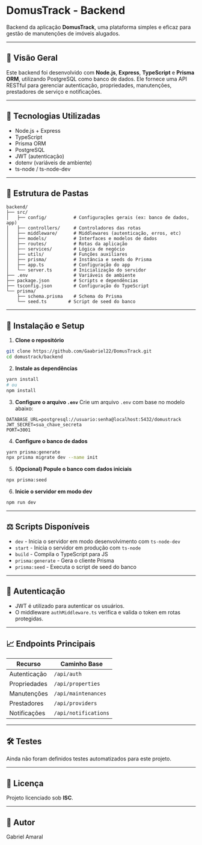 # DomusTrack - Backend

Backend da aplicação **DomusTrack**, uma plataforma simples e eficaz para gestão de manutenções de imóveis alugados.

---

## 🚀 Visão Geral

Este backend foi desenvolvido com **Node.js**, **Express**, **TypeScript** e **Prisma ORM**, utilizando PostgreSQL como banco de dados. Ele fornece uma API RESTful para gerenciar autenticação, propriedades, manutenções, prestadores de serviço e notificações.

---

## 🔧 Tecnologias Utilizadas

- Node.js + Express
- TypeScript
- Prisma ORM
- PostgreSQL
- JWT (autenticação)
- dotenv (variáveis de ambiente)
- ts-node / ts-node-dev

---

## 📁 Estrutura de Pastas

```
backend/
├── src/
│   ├── config/          # Configurações gerais (ex: banco de dados, app)
│   ├── controllers/     # Controladores das rotas
│   ├── middleware/      # Middlewares (autenticação, erros, etc)
│   ├── models/          # Interfaces e modelos de dados
│   ├── routes/          # Rotas da aplicação
│   ├── services/        # Lógica de negócio
│   ├── utils/           # Funções auxiliares
│   ├── prisma/          # Instância e seeds do Prisma
│   ├── app.ts           # Configuração do app
│   └── server.ts        # Inicialização do servidor
├── .env                 # Variáveis de ambiente
├── package.json         # Scripts e dependências
├── tsconfig.json        # Configuração do TypeScript
└── prisma/
    ├── schema.prisma    # Schema do Prisma
    └── seed.ts        # Script de seed do banco
```

---

## 🚧 Instalação e Setup

1. **Clone o repositório**

```bash
git clone https://github.com/Gaabriel22/DomusTrack.git
cd domustrack/backend
```

2. **Instale as dependências**

```bash
yarn install
# ou
npm install
```

3. **Configure o arquivo `.env`**
   Crie um arquivo `.env` com base no modelo abaixo:

```
DATABASE_URL=postgresql://usuario:senha@localhost:5432/domustrack
JWT_SECRET=sua_chave_secreta
PORT=3001
```

4. **Configure o banco de dados**

```bash
yarn prisma:generate
npx prisma migrate dev --name init
```

5. **(Opcional) Popule o banco com dados iniciais**

```bash
npx prisma:seed
```

6. **Inicie o servidor em modo dev**

```bash
npm run dev
```

---

## ⚖️ Scripts Disponíveis

- `dev` - Inicia o servidor em modo desenvolvimento com `ts-node-dev`
- `start` - Inicia o servidor em produção com `ts-node`
- `build` - Compila o TypeScript para JS
- `prisma:generate` - Gera o cliente Prisma
- `prisma:seed` - Executa o script de seed do banco

---

## 🔐 Autenticação

- JWT é utilizado para autenticar os usuários.
- O middleware `authMiddleware.ts` verifica e valida o token em rotas protegidas.

---

## 📈 Endpoints Principais

| Recurso      | Caminho Base         |
| ------------ | -------------------- |
| Autenticação | `/api/auth`          |
| Propriedades | `/api/properties`    |
| Manutenções  | `/api/maintenances`  |
| Prestadores  | `/api/providers`     |
| Notificações | `/api/notifications` |

---

## 🛠️ Testes

Ainda não foram definidos testes automatizados para este projeto.

---

## 📄 Licença

Projeto licenciado sob **ISC**.

---

## 👤 Autor

Gabriel Amaral
